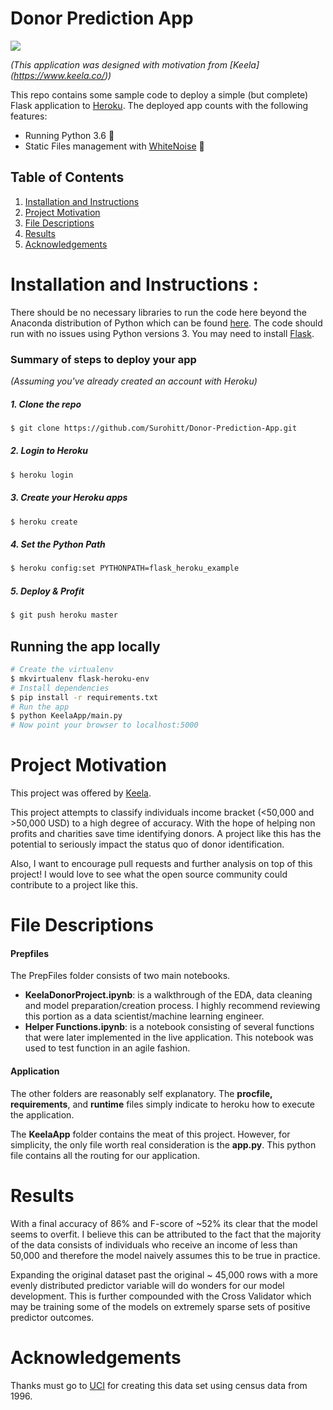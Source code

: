 # Donor Prediction App

![](assets/Donor.gif)

_(This application was designed with motivation from [Keela] (https://www.keela.co/))_

This repo contains some sample code to deploy a simple (but complete) Flask application to [Heroku](https://heroku.com). The deployed app counts with the following features:

* Running Python 3.6 🐍
* Static Files management with [WhiteNoise](http://whitenoise.evans.io/en/stable/) 🔌

## Table of Contents
1. [Installation and Instructions](#Installation)
2. [Project Motivation](#Motivation)
3. [File Descriptions](#Descriptions)
4. [Results](#Results)
5. [Acknowledgements](#Acknowledgements)

# Installation and Instructions <a name="Installation"></a>:
There should be no necessary libraries to run the code here beyond the Anaconda distribution of Python which can be found [here](https://www.anaconda.com/). The code should run with no issues using Python versions 3. You may need to install [Flask](http://flask.pocoo.org/).

### Summary of steps to deploy your app
_(Assuming you've already created an account with Heroku)_

##### 1. Clone the repo
```bash
$ git clone https://github.com/Surohitt/Donor-Prediction-App.git
```

##### 2. Login to Heroku
```bash
$ heroku login
```

##### 3. Create your Heroku apps
```bash
$ heroku create
```

##### 4. Set the Python Path
```bash
$ heroku config:set PYTHONPATH=flask_heroku_example
```

##### 5. Deploy & Profit
```bash
$ git push heroku master
```

## Running the app locally


```bash
# Create the virtualenv
$ mkvirtualenv flask-heroku-env
# Install dependencies
$ pip install -r requirements.txt
# Run the app
$ python KeelaApp/main.py
# Now point your browser to localhost:5000
```

# Project Motivation <a name='Motivation'></a>

This project was offered by [Keela](https://www.keela.co/).

This project attempts to classify individuals income bracket (<50,000 and >50,000 USD) to a high degree of accuracy. With the hope of helping non profits and charities save time identifying donors. A project like this has the potential to seriously impact the status quo of donor identification.

Also, I want to encourage pull requests and further analysis on top of this project! I would love to see what the open source community could contribute to a project like this.

# File Descriptions <a name="Descriptions"></a>

#### Prepfiles
The PrepFiles folder consists of two main notebooks.

- **KeelaDonorProject.ipynb**: is a walkthrough of the EDA, data cleaning and model preparation/creation process. I highly recommend reviewing this portion as a data scientist/machine learning engineer.
- **Helper Functions.ipynb**: is a notebook consisting of several functions that were later implemented in the live application. This notebook was used to test function in an agile fashion.

#### Application
The other folders are reasonably self explanatory. The **procfile, requirements**, and **runtime** files simply indicate to heroku how to execute the application.

The **KeelaApp** folder contains the meat of this project. However, for simplicity, the only file worth real consideration is the **app.py**. This python file contains all the routing for our application.


# Results <a name='Results'></a>

With a final accuracy of 86% and F-score of ~52% its clear that the model seems to overfit. I believe this can be attributed to the fact that the majority of the data consists of individuals who receive an income of less than 50,000 and therefore the model naively assumes this to be true in practice.

Expanding the original dataset past the original ~ 45,000 rows with a more evenly distributed predictor variable will do wonders for our model development. This is further compounded with the Cross Validator which may be training some of the models on extremely sparse sets of positive predictor outcomes.


# Acknowledgements <a name='Acknowledgements'></a>

Thanks must go to [UCI](https://archive.ics.uci.edu/ml/datasets/Adult) for creating this data set using census data from 1996.
